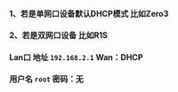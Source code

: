 #### 1、若是单网口设备默认DHCP模式 比如Zero3
#### 2、若是双网口设备 比如R1S 
#### Lan口 地址 `192.168.2.1` Wan：DHCP
#### 用户名 `root` 密码：无
